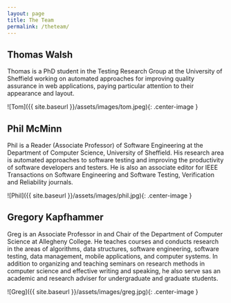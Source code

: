 ```yaml
---
layout: page
title: The Team
permalink: /theteam/
---
```


## Thomas Walsh
Thomas is a PhD student in the Testing Research Group at the University of Sheffield working on automated approaches for improving quality assurance in web applications, paying particular attention to their appearance and layout.

![Tom]({{ site.baseurl }}/assets/images/tom.jpeg){: .center-image }

## Phil McMinn
Phil is a Reader (Associate Professor) of Software Engineering at the Department of Computer Science, University of Sheffield. His research area is automated approaches to software testing and improving the productivity of software developers and testers. He is also an associate editor for IEEE Transactions on Software Engineering and Software Testing, Verification and Reliability journals.

![Phil]({{ site.baseurl }}/assets/images/phil.jpg){: .center-image }

## Gregory Kapfhammer
Greg is an Associate Professor in and Chair of the Department of Computer Science at Allegheny College. He teaches courses and conducts research in the areas of algorithms, data structures, software engineering, software testing, data management, mobile applications, and computer systems. In addition to organizing and teaching seminars on research methods in computer science and effective writing and speaking, he also serve sas an academic and research adviser for undergraduate and graduate students.


![Greg]({{ site.baseurl }}/assets/images/greg.jpg){: .center-image }